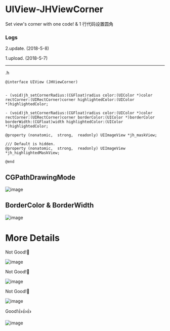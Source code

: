 # UIView-JHViewCorner
Set view's corner with one code! & 1 行代码设置圆角

### Logs

2.update. (2018-5-8)

1.upload. (2018-5-7)

---

.h

```
@interface UIView (JHViewCorner)


- (void)jh_setCornerRadius:(CGFloat)radius color:(UIColor *)color rectCorner:(UIRectCorner)corner highlightedColor:(UIColor *)highlightedColor;

- (void)jh_setCornerRadius:(CGFloat)radius color:(UIColor *)color rectCorner:(UIRectCorner)corner borderColor:(UIColor *)borderColor borderWidth:(CGFloat)width highlightedColor:(UIColor *)highlightedColor;

@property (nonatomic,  strong,  readonly) UIImageView *jh_maskView;

/// Default is hidden.
@property (nonatomic,  strong,  readonly) UIImageView *jh_highlightedMaskView;

@end
```

## CGPathDrawingMode

![image](https://github.com/xjh093/UIView-JHViewCorner/blob/master/JHViewCorner/Images/%E5%9C%86%E8%A7%92.png)

## BorderColor & BorderWidth

![image](https://github.com/xjh093/UIView-JHViewCorner/blob/master/JHViewCorner/Images/%E8%BE%B9%E6%A1%86.png)

# More Details

Not Good!🤔

![image](https://github.com/xjh093/UIView-JHViewCorner/blob/master/JHViewCorner/Images/002.png)

Not Good!🤔

![image](https://github.com/xjh093/UIView-JHViewCorner/blob/master/JHViewCorner/Images/001.png)

Not Good!🤔

![image](https://github.com/xjh093/UIView-JHViewCorner/blob/master/JHViewCorner/Images/004.png)

Good!👍👍👍

![image](https://github.com/xjh093/UIView-JHViewCorner/blob/master/JHViewCorner/Images/003.png)




